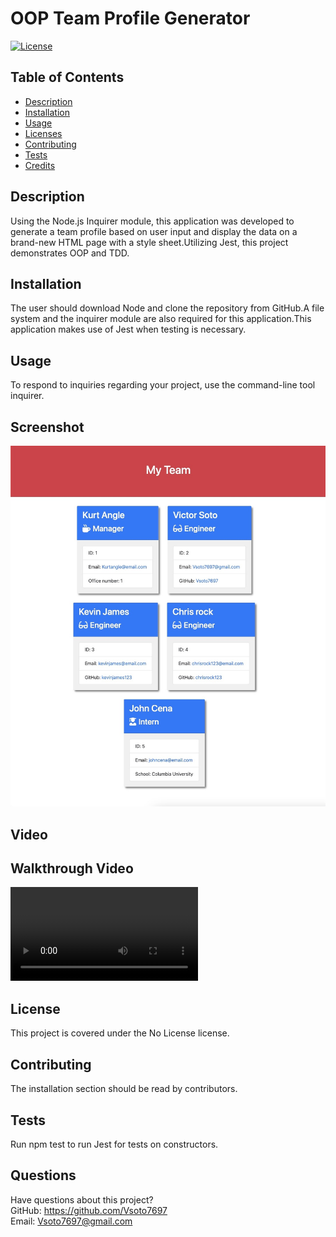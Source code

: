 # OOP Team Profile Generator
  [![License](https://img.shields.io/badge/License-Boost%201.0-lightblue.svg)](https://www.boost.org/LICENSE_1_0.txt)
  ## Table of Contents
  * [Description](#Description)
  * [Installation](#Installation)
  * [Usage](#Usage)
  * [Licenses](#License)
  * [Contributing](#Contribution)
  * [Tests](#Test)
  * [Credits](#Credits)
  ## Description
  Using the Node.js Inquirer module, this application was developed to generate a team profile based on user input and display the data on a brand-new HTML page with a style sheet.Utilizing Jest, this project demonstrates OOP and TDD.
  ## Installation
  The user should download Node and clone the repository from GitHub.A file system and the inquirer module are also required for this application.This application makes use of Jest when testing is necessary.
  ## Usage
  To respond to inquiries regarding your project, use the command-line tool inquirer.
  ## Screenshot
  ![Team Generator HTML Webpage Screenshot](./assets/screenshot.jpeg)
  ## Video
  ## Walkthrough Video
  ![Team Generator Walkthrough Video](./assets/Screen%20Recording%202022-11-15%20at%2011.11.58%20PM.mov)
  ## License  
  This project is covered under the No License license.
  ## Contributing
  The installation section should be read by contributors.
  ## Tests
  Run npm test to run Jest for tests on constructors.
  ## Questions
  Have questions about this project?  
  GitHub: https://github.com/Vsoto7697  
  Email: Vsoto7697@gmail.com